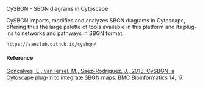 CySBGN - SBGN diagrams in Cytoscape

CySBGN imports, modifies and analyzes SBGN diagrams in Cytoscape, offering thus the large palette of tools available in this platform and its plug-ins to networks and pathways in SBGN format.

	https://saezlab.github.io/cysbgn/

#### Reference
[Gonçalves, E., van Iersel, M., Saez-Rodriguez, J., 2013. CySBGN: a Cytoscape plug-in to integrate SBGN maps. BMC Bioinformatics 14, 17.](http://dx.doi.org/10.1186/1471-2105-14-17)